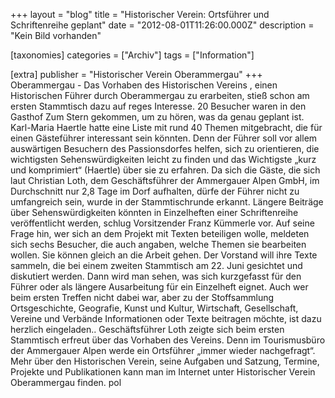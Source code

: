 +++
layout = "blog"
title = "Historischer Verein: Ortsführer und Schriftenreihe geplant"
date = "2012-08-01T11:26:00.000Z"
description = "Kein Bild vorhanden"

[taxonomies]
categories = ["Archiv"]
tags = ["Information"]

[extra]
publisher = "Historischer Verein Oberammergau"
+++
Oberammergau - Das Vorhaben des Historischen Vereins , einen Historischen Führer durch Oberammergau zu erarbeiten, stieß schon am ersten Stammtisch dazu auf reges Interesse. 20 Besucher waren in den Gasthof Zum Stern gekommen, um zu hören, was da genau geplant ist. Karl-Maria Haertle hatte eine Liste mit rund 40 Themen mitgebracht, die für einen Gästeführer interessant sein könnten. Denn der Führer soll vor allem auswärtigen Besuchern des Passionsdorfes helfen, sich zu orientieren, die wichtigsten Sehenswürdigkeiten leicht zu finden und das Wichtigste „kurz und komprimiert“ (Haertle) über sie zu erfahren. Da sich die Gäste, die sich laut Christian Loth, dem Geschäftsführer der Ammergauer Alpen GmbH, im Durchschnitt nur 2,8 Tage im Dorf aufhalten, dürfe der Führer nicht zu umfangreich sein, wurde in der Stammtischrunde erkannt. Längere Beiträge über Sehenswürdigkeiten könnten in Einzelheften einer Schriftenreihe veröffentlicht werden, schlug Vorsitzender Franz Kümmerle vor. Auf seine Frage hin, wer sich an dem Projekt mit Texten beteiligen wolle, meldeten sich sechs Besucher, die auch angaben, welche Themen sie bearbeiten wollen. Sie können gleich an die Arbeit gehen. Der Vorstand will ihre Texte sammeln, die bei einem zweiten Stammtisch am 22. Juni gesichtet und diskutiert werden. Dann wird man sehen, was sich kurzgefasst für den Führer oder als längere Ausarbeitung für ein Einzelheft eignet. Auch wer beim ersten Treffen nicht dabei war, aber zu der Stoffsammlung Ortsgeschichte, Geografie, Kunst und Kultur, Wirtschaft, Gesellschaft, Vereine und Verbände Informationen oder Texte beitragen möchte, ist dazu herzlich eingeladen.. Geschäftsführer Loth zeigte sich beim ersten Stammtisch erfreut über das Vorhaben des Vereins. Denn im Tourismusbüro der Ammergauer Alpen werde ein Ortsführer „immer wieder nachgefragt“. Mehr über den Historischen Verein, seine Aufgaben und Satzung, Termine, Projekte und Publikationen kann man im Internet unter Historischer Verein Oberammergau finden. pol

